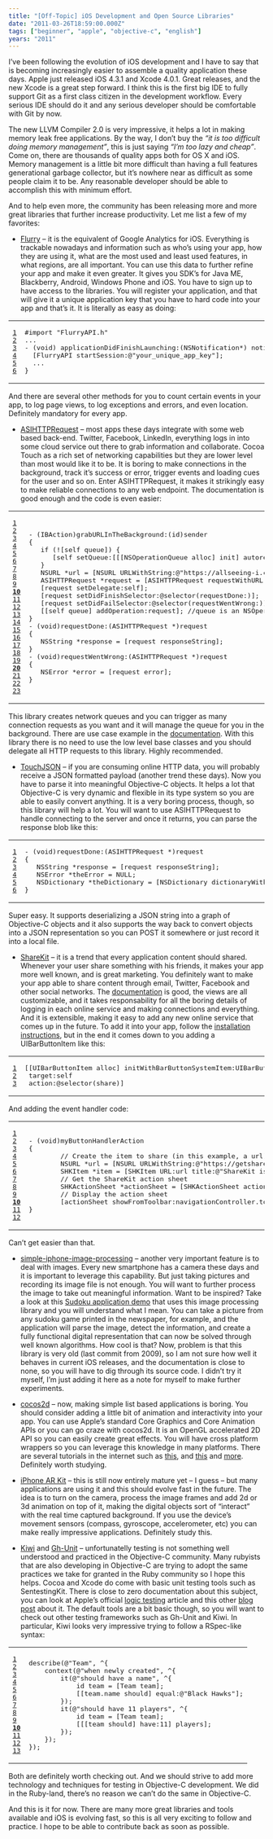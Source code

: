 ```yaml
---
title: "[Off-Topic] iOS Development and Open Source Libraries"
date: "2011-03-26T18:59:00.000Z"
tags: ["beginner", "apple", "objective-c", "english"]
years: "2011"
---
```


<p></p>
<p>I’ve been following the evolution of iOS development and I have to say that is becoming increasingly easier to assemble a quality application these days. Apple just released iOS 4.3.1 and Xcode 4.0.1. Great releases, and the new Xcode is a great step forward. I think this is the first big <span class="caps">IDE</span> to fully support Git as a first class citizen in the development workflow. Every serious <span class="caps">IDE</span> should do it and any serious developer should be comfortable with Git by now.</p>
<p>The new <span class="caps">LLVM</span> Compiler 2.0 is very impressive, it helps a lot in making memory leak free applications. By the way, I don’t buy the <em>“it is too difficult doing memory management”</em>, this is just saying <em>“I’m too lazy and cheap”</em>. Come on, there are thousands of quality apps both for OS X and iOS. Memory management is a little bit more difficult than having a full features generational garbage collector, but it’s nowhere near as difficult as some people claim it to be. Any reasonable developer should be able to accomplish this with minimum effort.</p>
<p>And to help even more, the community has been releasing more and more great libraries that further increase productivity. Let me list a few of my favorites:</p>
<p></p>
<p></p>
<ul>
  <li><a href="https://www.flurry.com/">Flurry</a> – it is the equivalent of Google Analytics for iOS. Everything is trackable nowadays and information such as who’s using your app, how they are using it, what are the most used and least used features, in what regions, are all important. You can use this data to further refine your app and make it even greater. It gives you SDK’s for Java ME, Blackberry, Android, Windows Phone and iOS. You have to sign up to have access to the libraries. You will register your application, and that will give it a unique application key that you have to hard code into your app and that’s it. It is literally as easy as doing:</li>
</ul>
<table class="CodeRay">
  <tbody>
    <tr>
      <td class="line-numbers" title="double click to toggle" ondblclick="with (this.firstChild.style) { display = (display == '') ? 'none' : '' }"><pre><a href="#n1" name="n1">1</a>
<a href="#n2" name="n2">2</a>
<a href="#n3" name="n3">3</a>
<a href="#n4" name="n4">4</a>
<a href="#n5" name="n5">5</a>
<a href="#n6" name="n6">6</a>
</pre>
      </td>
      <td class="code"><pre>#import "FlurryAPI.h"
...
- (void) applicationDidFinishLaunching:(NSNotification*) notice {
  [FlurryAPI startSession:@"your_unique_app_key"];
  ...
}
</pre>
      </td>
    </tr>
  </tbody>
</table>
<p>And there are several other methods for you to count certain events in your app, to log page views, to log exceptions and errors, and even location. Definitely mandatory for every app.</p>
<ul>
  <li><a href="https://allseeing-i.com/ASIHTTPRequest/">ASIHTTPRequest</a> – most apps these days integrate with some web based back-end. Twitter, Facebook, LinkedIn, everything logs in into some cloud service out there to grab information and collaborate. Cocoa Touch as a rich set of networking capabilities but they are lower level than most would like it to be. It is boring to make connections in the background, track it’s success or error, trigger events and loading cues for the user and so on. Enter ASIHTTPRequest, it makes it strikingly easy to make reliable connections to any web endpoint. The documentation is good enough and the code is even easier:</li>
</ul>
<table class="CodeRay">
  <tbody>
    <tr>
      <td class="line-numbers" title="double click to toggle" ondblclick="with (this.firstChild.style) { display = (display == '') ? 'none' : '' }"><pre><a href="#n1" name="n1">1</a>
<a href="#n2" name="n2">2</a>
<a href="#n3" name="n3">3</a>
<a href="#n4" name="n4">4</a>
<a href="#n5" name="n5">5</a>
<a href="#n6" name="n6">6</a>
<a href="#n7" name="n7">7</a>
<a href="#n8" name="n8">8</a>
<a href="#n9" name="n9">9</a>
<strong><a href="#n10" name="n10">10</a></strong>
<a href="#n11" name="n11">11</a>
<a href="#n12" name="n12">12</a>
<a href="#n13" name="n13">13</a>
<a href="#n14" name="n14">14</a>
<a href="#n15" name="n15">15</a>
<a href="#n16" name="n16">16</a>
<a href="#n17" name="n17">17</a>
<a href="#n18" name="n18">18</a>
<a href="#n19" name="n19">19</a>
<strong><a href="#n20" name="n20">20</a></strong>
<a href="#n21" name="n21">21</a>
<a href="#n22" name="n22">22</a>
<a href="#n23" name="n23">23</a>
</pre>
      </td>
      <td class="code"><pre>- (IBAction)grabURLInTheBackground:(id)sender
{
   if (![self queue]) {
      [self setQueue:[[[NSOperationQueue alloc] init] autorelease]];
   }
   NSURL *url = [NSURL URLWithString:@"https://allseeing-i.com"];
   ASIHTTPRequest *request = [ASIHTTPRequest requestWithURL:url];
   [request setDelegate:self];
   [request setDidFinishSelector:@selector(requestDone:)];
   [request setDidFailSelector:@selector(requestWentWrong:)];
   [[self queue] addOperation:request]; //queue is an NSOperationQueue
}
- (void)requestDone:(ASIHTTPRequest *)request
{
   NSString *response = [request responseString];
}
- (void)requestWentWrong:(ASIHTTPRequest *)request
{
   NSError *error = [request error];
}
</pre>
      </td>
    </tr>
  </tbody>
</table>
<p>This library creates network queues and you can trigger as many connection requests as you want and it will manage the queue for you in the background. There are use case example in the <a href="https://allseeing-i.com/ASIHTTPRequest/How-to-use">documentation</a>. With this library there is no need to use the low level base classes and you should delegate all <span class="caps">HTTP</span> requests to this library. Highly recommended.</p>
<ul>
  <li><a href="https://github.com/TouchCode/TouchJSON">TouchJSON</a> – if you are consuming online <span class="caps">HTTP</span> data, you will probably receive a <span class="caps">JSON</span> formatted payload (another trend these days). Now you have to parse it into meaningful Objective-C objects. It helps a lot that Objective-C is very dynamic and flexible in its type system so you are able to easily convert anything. It is a very boring process, though, so this library will help a lot. You will want to use ASIHTTPRequest to handle connecting to the server and once it returns, you can parse the response blob like this:</li>
</ul>
<table class="CodeRay">
  <tbody>
    <tr>
      <td class="line-numbers" title="double click to toggle" ondblclick="with (this.firstChild.style) { display = (display == '') ? 'none' : '' }"><pre><a href="#n1" name="n1">1</a>
<a href="#n2" name="n2">2</a>
<a href="#n3" name="n3">3</a>
<a href="#n4" name="n4">4</a>
<a href="#n5" name="n5">5</a>
<a href="#n6" name="n6">6</a>
</pre>
      </td>
      <td class="code"><pre>- (void)requestDone:(ASIHTTPRequest *)request
{
   NSString *response = [request responseString];
   NSError *theError = NULL;
   NSDictionary *theDictionary = [NSDictionary dictionaryWithJSONString:response error:&amp;theError];
}
</pre>
      </td>
    </tr>
  </tbody>
</table>
<p>Super easy. It supports deserializing a <span class="caps">JSON</span> string into a graph of Objective-C objects and it also supports the way back to convert objects into a <span class="caps">JSON</span> representation so you can <span class="caps">POST</span> it somewhere or just record it into a local file.</p>
<ul>
  <li><a href="https://www.getsharekit.com/">ShareKit</a> – it is a trend that every application content should shared. Whenever your user share something with his friends, it makes your app more well known, and is great marketing. You definitely want to make your app able to share content through email, Twitter, Facebook and other social networks. The <a href="https://www.getsharekit.com/docs/">documentation</a> is good, the views are all customizable, and it takes responsability for all the boring details of logging in each online service and making connections and everything. And it is extensible, making it easy to add any new online service that comes up in the future. To add it into your app, follow the <a href="https://www.getsharekit.com/install/">installation instructions</a>, but in the end it comes down to you adding a UIBarButtonItem like this:</li>
</ul>
<table class="CodeRay">
  <tbody>
    <tr>
      <td class="line-numbers" title="double click to toggle" ondblclick="with (this.firstChild.style) { display = (display == '') ? 'none' : '' }"><pre><a href="#n1" name="n1">1</a>
<a href="#n2" name="n2">2</a>
<a href="#n3" name="n3">3</a>
</pre>
      </td>
      <td class="code"><pre>[[UIBarButtonItem alloc] initWithBarButtonSystemItem:UIBarButtonSystemItemAction
 target:self
 action:@selector(share)]
</pre>
      </td>
    </tr>
  </tbody>
</table>
<p>And adding the event handler code:</p>
<table class="CodeRay">
  <tbody>
    <tr>
      <td class="line-numbers" title="double click to toggle" ondblclick="with (this.firstChild.style) { display = (display == '') ? 'none' : '' }"><pre><a href="#n1" name="n1">1</a>
<a href="#n2" name="n2">2</a>
<a href="#n3" name="n3">3</a>
<a href="#n4" name="n4">4</a>
<a href="#n5" name="n5">5</a>
<a href="#n6" name="n6">6</a>
<a href="#n7" name="n7">7</a>
<a href="#n8" name="n8">8</a>
<a href="#n9" name="n9">9</a>
<strong><a href="#n10" name="n10">10</a></strong>
<a href="#n11" name="n11">11</a>
<a href="#n12" name="n12">12</a>
</pre>
      </td>
      <td class="code"><pre>- (void)myButtonHandlerAction
{
        // Create the item to share (in this example, a url)
        NSURL *url = [NSURL URLWithString:@"https://getsharekit.com"];
        SHKItem *item = [SHKItem URL:url title:@"ShareKit is Awesome!"];
        // Get the ShareKit action sheet
        SHKActionSheet *actionSheet = [SHKActionSheet actionSheetForItem:item];
        // Display the action sheet
        [actionSheet showFromToolbar:navigationController.toolbar];
}
</pre>
      </td>
    </tr>
  </tbody>
</table>
<p>Can’t get easier than that.</p>
<ul>
  <li><a href="https://code.google.com/p/simple-iphone-image-processing/">simple-iphone-image-processing</a> – another very important feature is to deal with images. Every new smartphone has a camera these days and it is important to leverage this capability. But just taking pictures and recording its image file is not enough. You will want to further process the image to take out meaningful information. Want to be inspired? Take a look at this <a href="https://www.youtube.com/watch?v=oImMJ6p6mKE">Sudoku application demo</a> that uses this image processing library and you will understand what I mean. You can take a picture from any sudoku game printed in the newspaper, for example, and the application will parse the image, detect the information, and create a fully functional digital representation that can now be solved through well known algorithms. How cool is that? Now, problem is that this library is very old (last commit from 2009), so I am not sure how well it behaves in current iOS releases, and the documentation is close to none, so you will have to dig through its source code. I didn’t try it myself, I’m just adding it here as a note for myself to make further experiments.</li>
</ul>
<ul>
  <li><a href="https://cocos2d.org/">cocos2d</a> – now, making simple list based applications is boring. You should consider adding a little bit of animation and interactivity into your app. You can use Apple’s standard Core Graphics and Core Animation APIs or you can go craze with cocos2d. It is an OpenGL accelerated 2D <span class="caps">API</span> so you can easily create great effects. You will have cross platform wrappers so you can leverage this knowledge in many platforms. There are several tutorials in the internet such as <a href="https://maniacdev.com/2011/02/tool-easily-gather-data-for-box2d-and-generate-cocos2d-code/">this</a>, and <a href="https://maniacdev.com/2011/02/cross-platform-cocos2d-game-engine-using-cpp/">this</a> and <a href="https://bit.ly/eKHOqw">more</a>. Definitely worth studying.</li>
</ul>
<ul>
  <li><a href="https://www.iphonear.org/">iPhone AR Kit</a> – this is still now entirely mature yet – I guess – but many applications are using it and this should evolve fast in the future. The idea is to turn on the camera, process the image frames and add 2d or 3d animation on top of it, making the digital objects sort of “interact” with the real time captured background. If you use the device’s movement sensors (compass, gyroscope, accelerometer, etc) you can make really impressive applications. Definitely study this.</li>
</ul>
<ul>
  <li><a href="https://github.com/allending/Kiwi">Kiwi</a> and <a href="https://gabriel.github.com/gh-unit/_installing.html">Gh-Unit</a> – unfortunatelly testing is not something well understood and practiced in the Objective-C community. Many rubyists that are also developing in Objective-C are trying to adopt the same practices we take for granted in the Ruby community so I hope this helps. Cocoa and Xcode do come with basic unit testing tools such as SentestingKit. There is close to zero documentation about this subject, you can look at Apple’s official <a href="https://developer.apple.com/library/ios/#documentation/Xcode/Conceptual/iphone_development/135-Unit_Testing_Applications/unit_testing_applications.html%23//apple_ref/doc/uid/TP40007959-CH20-SW9">logic testing</a> article and this other <a href="https://www.grokkingcocoa.com/how_to_debug_iphone_unit_te.html">blog post</a> about it. The default tools are a bit basic though, so you will want to check out other testing frameworks such as Gh-Unit and Kiwi. In particular, Kiwi looks very impressive trying to follow a RSpec-like syntax:</li>
</ul>
<table class="CodeRay">
  <tbody>
    <tr>
      <td class="line-numbers" title="double click to toggle" ondblclick="with (this.firstChild.style) { display = (display == '') ? 'none' : '' }"><pre><a href="#n1" name="n1">1</a>
<a href="#n2" name="n2">2</a>
<a href="#n3" name="n3">3</a>
<a href="#n4" name="n4">4</a>
<a href="#n5" name="n5">5</a>
<a href="#n6" name="n6">6</a>
<a href="#n7" name="n7">7</a>
<a href="#n8" name="n8">8</a>
<a href="#n9" name="n9">9</a>
<strong><a href="#n10" name="n10">10</a></strong>
<a href="#n11" name="n11">11</a>
<a href="#n12" name="n12">12</a>
<a href="#n13" name="n13">13</a>
</pre>
      </td>
      <td class="code"><pre>describe(@"Team", ^{
    context(@"when newly created", ^{
        it(@"should have a name", ^{
            id team = [Team team];
            [[team.name should] equal:@"Black Hawks"];
        });
        it(@"should have 11 players", ^{
            id team = [Team team];
            [[[team should] have:11] players];
        });
    });
});
</pre>
      </td>
    </tr>
  </tbody>
</table>
<p>Both are definitely worth checking out. And we should strive to add more technology and techniques for testing in Objective-C development. We did in the Ruby-land, there’s no reason we can’t do the same in Objective-C.</p>
<p>And this is it for now. There are many more great libraries and tools available and iOS is evolving fast, so this is all very exciting to follow and practice. I hope to be able to contribute back as soon as possible.</p>
<p></p>
